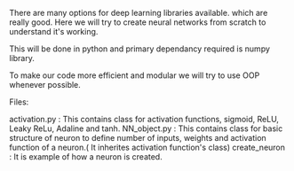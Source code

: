 There are many options for deep learning libraries available. which are really good.
Here we will try to create neural networks from scratch to understand it's working.

This will be done in python and primary dependancy required is numpy library.

To make our code more efficient and modular we will try to use OOP whenever possible.

Files:

activation.py :  This contains class for activation functions, sigmoid, ReLU, Leaky ReLu, Adaline and tanh.
NN_object.py : This contains class for basic structure of neuron to define number of inputs, weights and activation function of a neuron.( It inherites activation function's class)
create_neuron : It is example of how a neuron is created.

